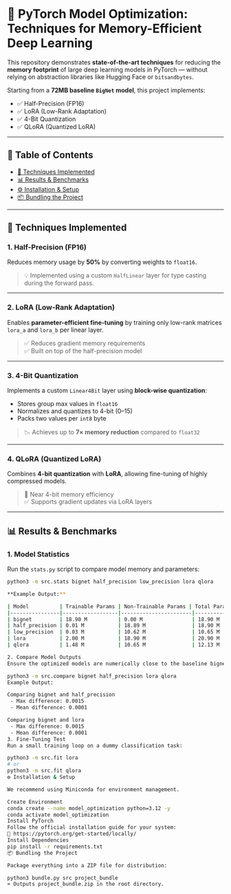 # 🧠 PyTorch Model Optimization: Techniques for Memory-Efficient Deep Learning

This repository demonstrates **state-of-the-art techniques** for reducing the **memory footprint** of large deep learning models in PyTorch — without relying on abstraction libraries like Hugging Face or `bitsandbytes`.

Starting from a **72MB baseline `BigNet` model**, this project implements:

- ✅ Half-Precision (FP16)  
- ✅ LoRA (Low-Rank Adaptation)  
- ✅ 4-Bit Quantization  
- ✅ QLoRA (Quantized LoRA)

---

## 📌 Table of Contents

- [🔧 Techniques Implemented](#-techniques-implemented)
- [📊 Results & Benchmarks](#-results--benchmarks)
- [⚙️ Installation & Setup](#-installation--setup)
- [📦 Bundling the Project](#-bundling-the-project)

---

## 🔧 Techniques Implemented

### 1. Half-Precision (FP16)

Reduces memory usage by **50%** by converting weights to `float16`.

> 💡 Implemented using a custom `HalfLinear` layer for type casting during the forward pass.

---

### 2. LoRA (Low-Rank Adaptation)

Enables **parameter-efficient fine-tuning** by training only low-rank matrices `lora_a` and `lora_b` per linear layer.

> ✅ Reduces gradient memory requirements  
> ✅ Built on top of the half-precision model

---

### 3. 4-Bit Quantization

Implements a custom `Linear4Bit` layer using **block-wise quantization**:

- Stores group max values in `float16`
- Normalizes and quantizes to 4-bit (0–15)
- Packs two values per `int8` byte

> 📉 Achieves up to **7× memory reduction** compared to `float32`

---

### 4. QLoRA (Quantized LoRA)

Combines **4-bit quantization** with **LoRA**, allowing fine-tuning of highly compressed models.

> 🔁 Near 4-bit memory efficiency  
> ✅ Supports gradient updates via LoRA layers

---

## 📊 Results & Benchmarks

### 1. Model Statistics

Run the `stats.py` script to compare model memory and parameters:

```bash
python3 -m src.stats bignet half_precision low_precision lora qlora

**Example Output:**

| Model          | Trainable Params | Non-Trainable Params | Total Params | Theoretical Memory | Actual Memory | Forward Memory | Backward Memory |
|----------------|------------------|-----------------------|---------------|---------------------|----------------|----------------|-----------------|
| bignet         | 18.90 M          | 0.00 M                | 18.90 M       | 72.11 MB            | 72.11 MB       | 8.12 MB        | 80.23 MB        |
| half_precision | 0.01 M           | 18.89 M               | 18.90 M       | 36.07 MB            | 36.07 MB       | 0.00 MB        | 0.04 MB         |
| low_precision  | 0.03 M           | 10.62 M               | 10.65 M       | 11.36 MB            | 11.36 MB       | 0.00 MB        | 0.04 MB         |
| lora           | 2.00 M           | 18.90 M               | 20.90 M       | 36.08 MB            | 36.08 MB       | 0.04 MB        | 8.86 MB         |
| qlora          | 1.48 M           | 10.65 M               | 12.13 M       | 12.60 MB            | 12.60 MB       | 0.04 MB        | 11.13 MB        |

2. Compare Model Outputs
Ensure the optimized models are numerically close to the baseline bignet:

python3 -m src.compare bignet half_precision lora qlora
Example Output:

Comparing bignet and half_precision
 - Max difference: 0.0015
 - Mean difference: 0.0001

Comparing bignet and lora
 - Max difference: 0.0015
 - Mean difference: 0.0001
3. Fine-Tuning Test
Run a small training loop on a dummy classification task:

python3 -m src.fit lora
# or
python3 -m src.fit qlora
⚙️ Installation & Setup

We recommend using Miniconda for environment management.

Create Environment
conda create --name model_optimization python=3.12 -y
conda activate model_optimization
Install PyTorch
Follow the official installation guide for your system:
🔗 https://pytorch.org/get-started/locally/
Install Dependencies
pip install -r requirements.txt
📦 Bundling the Project

Package everything into a ZIP file for distribution:

python3 bundle.py src project_bundle
➡️ Outputs project_bundle.zip in the root directory.
